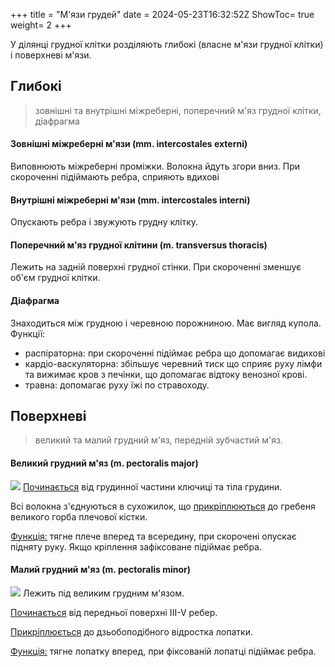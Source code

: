 +++
title = "М'язи грудей"
date = 2024-05-23T16:32:52Z
ShowToc= true
weight= 2
+++

У ділянці грудної клітки розділяють глибокі (власне м'язи грудної клітки) і поверхневі м'язи.

## Глибокі
> зовнішні та внутрішні міжреберні, поперечний м'яз грудної клітки, діафрагма

#### Зовнішні міжреберні м'язи (mm. intercostales externi)
Виповнюють міжреберні проміжки. Волокна йдуть згори вниз. При скороченні підіймають ребра, сприяють вдихові

#### Внутрішні міжреберні м'язи (mm. intercostales interni)
Опускають ребра і звужують грудну клітку.

#### Поперечний м'яз грудної клітини (m. transversus thoracis)
Лежить на задній поверхні грудної стінки. При скороченні зменшує об'єм грудної клітки.

#### Діафрагма
Знаходиться між грудною і черевною порожниною. Має вигляд купола.
Функції:
- распіраторна: при скороченні підіймає ребра що допомагає видихові
- кардіо-васкуляторна: збільшує черевний тиск що сприяє руху лімфи та вижимає кров з печінки, що допомагає відтоку венозної крові.
- травна: допомагає руху їжі по стравоходу.

## Поверхневі
> великий та малий грудний м'яз, передній зубчастий м'яз.

#### Великий грудний м'яз (m. pectoralis major)
![](/img/Pectoralis-Major.jpg)
<u>Починається</u> від грудинної частини ключиці та тіла грудини.

Всі волокна з'єднуються в сухожилок, що <u>прикріплюються</u> до гребеня великого горба плечової кістки.

<u>Функція:</u> тягне плече вперед та всередину, при скорочені опускає підняту руку. Якщо кріплення зафіксоване підіймає ребра.

#### Малий грудний м'яз (m. pectoralis minor)
![](/img/Pectoralis-minor.png)
Лежить під великим грудним м'язом.

<u>Починається</u> від передньої поверхні III-V ребер.

<u>Прикріплюється</u> до дзьобоподібного відростка лопатки.

<u>Функція:</u> тягне лопатку вперед, при фіксованій лопатці підіймає ребра.
